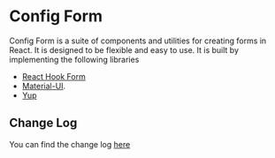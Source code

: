 # Config Form #
Config Form is a suite of components and utilities for creating forms in React.  It is designed to be flexible and easy to use.
It is built by implementing the following libraries
 - [React Hook Form](https://react-hook-form.com/)
 - [Material-UI](https://material-ui.com/).
 - [Yup](https://github.com/jquense/yup)

 ## Change Log ##
 You can find the change log [here](./CHANGELOG.md)